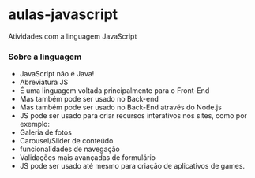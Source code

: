 # aulas-javascript
 Atividades com a linguagem JavaScript
### Sobre a linguagem 

- JavaScript não é Java! 
- Abreviatura JS
- É uma linguagem voltada principalmente para o Front-End
- Mas também pode ser usado no Back-end
- Mas também pode ser usado no Back-End através do Node.js
- JS pode ser usado para criar recursos interativos nos sites, como por exemplo:
 - Galeria de fotos
 - Carousel/Slider de conteúdo
 - funcionalidades de navegação
 - Validações mais avançadas de formulário
 - JS pode ser usado até mesmo para criação de aplicativos de games.

 